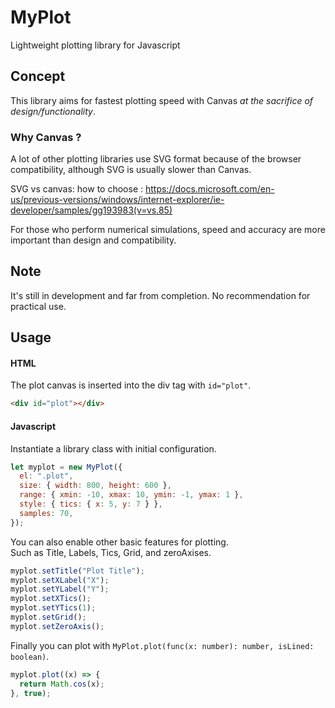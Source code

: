 # MyPlot
Lightweight plotting library for Javascript

## Concept
This library aims for fastest plotting speed with Canvas *at the sacrifice of design/functionality*.

### Why Canvas ?
A lot of other plotting libraries use SVG format because of the browser compatibility, although SVG is usually slower than Canvas.

SVG vs canvas: how to choose :
https://docs.microsoft.com/en-us/previous-versions/windows/internet-explorer/ie-developer/samples/gg193983(v=vs.85)

For those who perform numerical simulations, speed and accuracy are more important than design and compatibility.

## Note
It's still in development and far from completion.
No recommendation for practical use.

## Usage
#### HTML
The plot canvas is inserted into the div tag with ``` id="plot" ```.
```HTML
<div id="plot"></div>
```
#### Javascript
Instantiate a library class with initial configuration.
```Javascript
let myplot = new MyPlot({
  el: ".plot",
  size: { width: 800, height: 600 },
  range: { xmin: -10, xmax: 10, ymin: -1, ymax: 1 },
  style: { tics: { x: 5, y: 7 } },
  samples: 70,
});
```
You can also enable other basic features for plotting.  
Such as Title, Labels, Tics, Grid, and zeroAxises.
```Javascript
myplot.setTitle("Plot Title");
myplot.setXLabel("X");
myplot.setYLabel("Y");
myplot.setXTics();
myplot.setYTics(1);
myplot.setGrid();
myplot.setZeroAxis();
```
Finally you can plot with ``` MyPlot.plot(func(x: number): number, isLined: boolean) ```.
```Javascript
myplot.plot((x) => {
  return Math.cos(x);
}, true);
```

